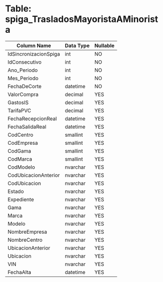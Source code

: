 # Table: spiga_TrasladosMayoristaAMinorista

| Column Name | Data Type | Nullable |
|-------------|-----------|----------|
| IdSincronizacionSpiga | int | NO |
| IdConsecutivo | int | NO |
| Ano_Periodo | int | NO |
| Mes_Periodo | int | NO |
| FechaDeCorte | datetime | NO |
| ValorCompra | decimal | YES |
| GastosIS | decimal | YES |
| TarifaPVC | decimal | YES |
| FechaRecepcionReal | datetime | YES |
| FechaSalidaReal | datetime | YES |
| CodCentro | smallint | YES |
| CodEmpresa | smallint | YES |
| CodGama | smallint | YES |
| CodMarca | smallint | YES |
| CodModelo | nvarchar | YES |
| CodUbicacionAnterior | nvarchar | YES |
| CodUbicacion | nvarchar | YES |
| Estado | nvarchar | YES |
| Expediente | nvarchar | YES |
| Gama | nvarchar | YES |
| Marca | nvarchar | YES |
| Modelo | nvarchar | YES |
| NombreEmpresa | nvarchar | YES |
| NombreCentro | nvarchar | YES |
| UbicacionAnterior | nvarchar | YES |
| Ubicacion | nvarchar | YES |
| VIN | nvarchar | YES |
| FechaAlta | datetime | YES |
